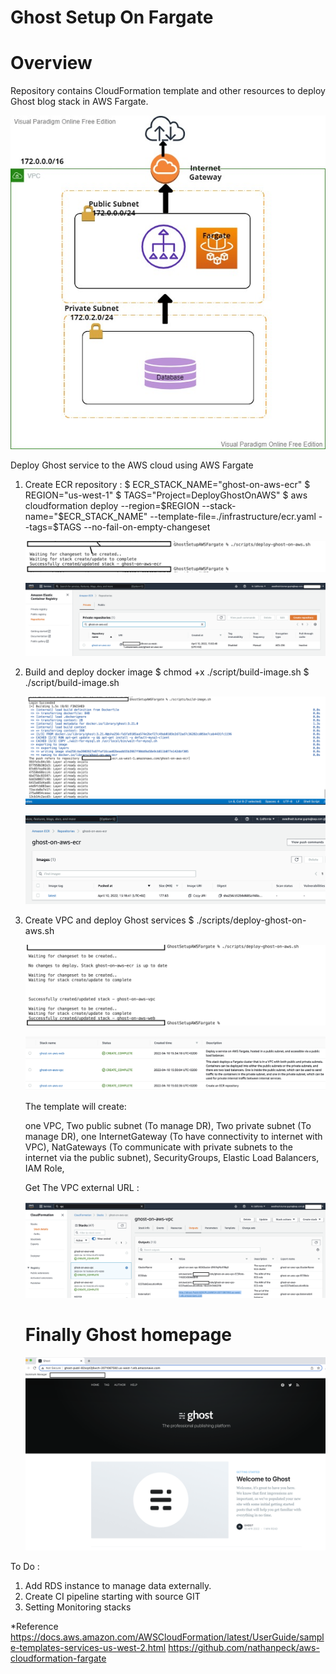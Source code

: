 # Ghost Setup On Fargate

# Overview
Repository contains CloudFormation template and other resources to deploy Ghost blog stack in AWS Fargate.
 
 ![](screenshots/Architecture_ghost.jpg)
 
Deploy Ghost service to the AWS cloud using AWS Fargate
1. Create ECR repository : 
    $ ECR_STACK_NAME="ghost-on-aws-ecr"
    $ REGION="us-west-1"
    $ TAGS="Project=DeployGhostOnAWS"
    $ aws cloudformation deploy --region=$REGION --stack-name="$ECR_STACK_NAME" --template-file=./infrastructure/ecr.yaml --tags=$TAGS --no-fail-on-empty-changeset

    ![](screenshots/ecr_repository_create_cmd.png)
    
    ![](screenshots/ecr_ghost_aws_repository.png)

2. Build and deploy docker image
   $ chmod +x ./script/build-image.sh
   $ ./script/build-image.sh

    ![](screenshots/build-image-cmd.png)
    
    ![](screenshots/ghost-image-aws-ui.png)

3. Create VPC and deploy Ghost services
   $ ./scripts/deploy-ghost-on-aws.sh
   
    ![](screenshots/deploy_ghost_aws.png)
    
    ![](screenshots/stack_screenshots.png)
    
    The template will create:

    one VPC,
    Two public subnet (To manage DR),
    Two private subnet (To manage DR),
    one InternetGateway (To have connectivity to internet with VPC),
    NatGateways (To communicate with private subnets to the internet via the public subnet),
    SecurityGroups,
    Elastic Load Balancers,
    IAM Role,
    
    Get The VPC external URL :

    ![](screenshots/vpc_external_url.png)
    
    # Finally Ghost homepage
    ![](screenshots/ghost_homepage.png)


To Do :
1. Add RDS instance to manage data externally.
2. Create CI pipeline starting with source GIT
3. Setting Monitoring stacks
    


*Reference 
https://docs.aws.amazon.com/AWSCloudFormation/latest/UserGuide/sample-templates-services-us-west-2.html
https://github.com/nathanpeck/aws-cloudformation-fargate

   

